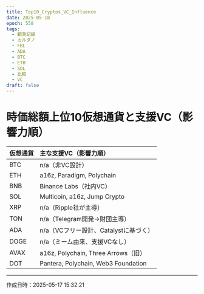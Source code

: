 ```yaml
---
title: Top10_Cryptos_VC_Influence
date: 2025-05-18
epoch: 558
tags:
  - 観測記録
  - カルダノ
  - FBL
  - ADA
  - BTC
  - ETH
  - SOL
  - 比較
  - VC
draft: false
---
```

# 時価総額上位10仮想通貨と支援VC（影響力順）

| 仮想通貨   | 主な支援VC（影響力順）                |
|:-----------|:--------------------------------------|
| BTC        | n/a（非VC設計）                       |
| ETH        | a16z, Paradigm, Polychain             |
| BNB        | Binance Labs（社内VC）                |
| SOL        | Multicoin, a16z, Jump Crypto          |
| XRP        | n/a（Ripple社が主導）                 |
| TON        | n/a（Telegram開発→財団主導）          |
| ADA        | n/a（VCフリー設計、Catalystに基づく） |
| DOGE       | n/a（ミーム由来、支援VCなし）         |
| AVAX       | a16z, Polychain, Three Arrows（旧）   |
| DOT        | Pantera, Polychain, Web3 Foundation   |

---

作成日時：2025-05-17 15:32:21